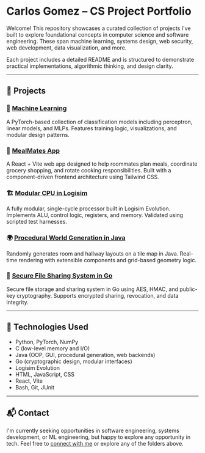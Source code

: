 # Carlos Gomez – CS Project Portfolio

Welcome! This repository showcases a curated collection of projects I've built to explore foundational concepts in computer science and software engineering. These span machine learning, systems design, web security, web development, data visualization, and more.

Each project includes a detailed README and is structured to demonstrate practical implementations, algorithmic thinking, and design clarity.

---

## 🚀 Projects

### 🧠 [Machine Learning](Machinelearning/)
A PyTorch-based collection of classification models including perceptron, linear models, and MLPs. Features training logic, visualizations, and modular design patterns.

### 🐍 [MealMates App](MealMates/)
A React + Vite web app designed to help roommates plan meals, coordinate grocery shopping, and rotate cooking responsibilities. Built with a component-driven frontend architecture using Tailwind CSS.

### 🏗️ [Modular CPU in Logisim](Modular_CPU_Logisim/)
A fully modular, single-cycle processor built in Logisim Evolution. Implements ALU, control logic, registers, and memory. Validated using scripted test harnesses.

### 🌍 [Procedural World Generation in Java](Procedural_World_Generation_Java/)
Randomly generates room and hallway layouts on a tile map in Java. Real-time rendering with extensible components and grid-based geometry logic.

### 🔐 [Secure File Sharing System in Go](Secure_File_Sharing_System_Go/)
Secure file storage and sharing system in Go using AES, HMAC, and public-key cryptography. Supports encrypted sharing, revocation, and data integrity.

---

## 🧰 Technologies Used

- Python, PyTorch, NumPy
- C (low-level memory and I/O)
- Java (OOP, GUI, procedural generation, web backends)
- Go (cryptographic design, modular interfaces)
- Logisim Evolution
- HTML, JavaScript, CSS
- React, Vite
- Bash, Git, JUnit

---

## 📬 Contact

I'm currently seeking opportunities in software engineering, systems development, or ML engineering, but happy to explore any opportunity in tech.
Feel free to [connect with me](carlos5674@berkeley.edu) or explore any of the folders above.
